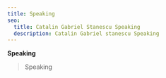 ```yaml
---
title: Speaking
seo:
  title: Catalin Gabriel Stanescu Speaking
  description: Catalin Gabriel stanescu Speaking
---
```


**Speaking**


>Speaking
